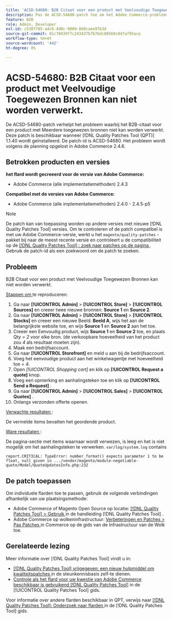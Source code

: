 ```yaml
---
title: 'ACSD-54680: B2B Citaat voor een product met Veelvoudige Toegewezen Bronnen kan worden verwerkt'
description: Pas de ACSD-54680-patch toe om het Adobe Commerce-probleem op te lossen, waarbij het B2B-citaat voor een product met Meerdere toegewezen bronnen niet kan worden verwerkt.
feature: B2B
role: Admin, Developer
exl-id: c5307785-a4c6-4d0c-9009-0d0caee97b3d
source-git-commit: 81c78439f7c243437b7b76dc80560c847af95ace
workflow-type: tm+mt
source-wordcount: '442'
ht-degree: 0%

---
```


# ACSD-54680: B2B Citaat voor een product met Veelvoudige Toegewezen Bronnen kan niet worden verwerkt.

De ACSD-54680-patch verhelpt het probleem waarbij het B2B-citaat voor een product met Meerdere toegewezen bronnen niet kan worden verwerkt. Deze patch is beschikbaar wanneer [!DNL Quality Patches Tool (QPT)] 1.1.40 wordt geïnstalleerd. De patch-id is ACSD-54680. Het probleem wordt volgens de planning opgelost in Adobe Commerce 2.4.6.

## Betrokken producten en versies

**het flard wordt gecreeerd voor de versie van Adobe Commerce:**

* Adobe Commerce (alle implementatiemethoden) 2.4.3

**Compatibel met de versies van Adobe Commerce:**

* Adobe Commerce (alle implementatiemethoden) 2.4.0 - 2.4.5-p5

>[!NOTE]
>
>De patch kan van toepassing worden op andere versies met nieuwe [!DNL Quality Patches Tool] versies. Om te controleren of de patch compatibel is met uw Adobe Commerce-versie, werkt u het `magento/quality-patches` -pakket bij naar de meest recente versie en controleert u de compatibiliteit op de [[!DNL Quality Patches Tool] : zoek naar patches op de pagina ](https://experienceleague.adobe.com/tools/commerce-quality-patches/index.html) . Gebruik de patch-id als een zoekwoord om de patch te zoeken.

## Probleem

B2B Citaat voor een product met Veelvoudige Toegewezen Bronnen kan niet worden verwerkt.

<u> Stappen om </u> te reproduceren:

1. Ga naar **[!UICONTROL Admin]** > **[!UICONTROL Store]** > **[!UICONTROL Sources]** en creeer twee nieuwe bronnen: **Source 1** en **Source 2**.
1. Ga naar **[!UICONTROL Admin]** > **[!UICONTROL Store]** > **[!UICONTROL Stocks]** en creeer een nieuwe Beeld: **Beeld A**, wijs het aan de belangrijkste website toe, en wijs **Source 1** en **Source 2** aan het toe.
1. Creeer een Eenvoudig product, wijs **Source 1** en **Source 2** toe, en plaats Qty = *2* voor elke bron. (de verkoopbare hoeveelheid van het product zou *4* als resultaat moeten zijn).
1. Maak een bedrijfsaccount.
1. Ga naar **[!UICONTROL Storefront]** en meld u aan bij de bedrijfsaccount.
1. Voeg het eenvoudige product aan het winkelwagentje met hoeveelheid toe = *4*.
1. Open *[!UICONTROL Shopping cart]* en klik op **[!UICONTROL Request a quote]** knop.
1. Voeg een opmerking en aanhalingsteken toe en klik op **[!UICONTROL Send a Request]** .
1. Ga naar **[!UICONTROL Admin]** > **[!UICONTROL Sales]** > **[!UICONTROL Quotes]** .
1. Onlangs verzonden offerte openen.

<u> Verwachte resultaten </u>:

De vermelde items bevatten het geordende product.

<u> Ware resultaten </u>:

De pagina-sectie met items waarnaar wordt verwezen, is leeg en het is niet mogelijk om het aanhalingsteken te verwerken.
`var/log/system.log` contains

```
report.CRITICAL: TypeError: number_format() expects parameter 1 to be float, null given in .../vendor/magento/module-negotiable-quote/Model/QuoteUpdatesInfo.php:232
```

## De patch toepassen

Om individuele flarden toe te passen, gebruik de volgende verbindingen afhankelijk van uw plaatsingsmethode:

* Adobe Commerce of Magento Open Source op locatie: [[!DNL Quality Patches Tool]  > Gebruik ](/help/tools/quality-patches-tool/usage.md) in de handleiding [!DNL Quality Patches Tool] .
* Adobe Commerce op wolkeninfrastructuur: [ Verbeteringen en Patches > Pas Patches ](https://experienceleague.adobe.com/docs/commerce-cloud-service/user-guide/develop/upgrade/apply-patches.html) in Commerce op de gids van de Infrastructuur van de Wolk toe.

## Gerelateerde lezing

Meer informatie over [!DNL Quality Patches Tool] vindt u in:

* [[!DNL Quality Patches Tool]  vrijgegeven: een nieuw hulpmiddel om kwaliteitspatches ](https://experienceleague.adobe.com/en/docs/commerce-knowledge-base/kb/announcements/commerce-announcements/magento-quality-patches-released-new-tool-to-self-serve-quality-patches) in de steunkennisbasis zelf-te dienen.
* [ Controle als het flard voor uw kwestie van Adobe Commerce beschikbaar is gebruikend  [!DNL Quality Patches Tool]](/help/tools/quality-patches-tool/patches-available-in-qpt/check-patch-for-magento-issue-with-magento-quality-patches.md) in de [!UICONTROL Quality Patches Tool] gids.


Voor informatie over andere flarden beschikbaar in QPT, verwijs naar [[!DNL Quality Patches Tool]: Onderzoek naar flarden ](https://experienceleague.adobe.com/tools/commerce-quality-patches/index.html) in de [!DNL Quality Patches Tool] gids.
